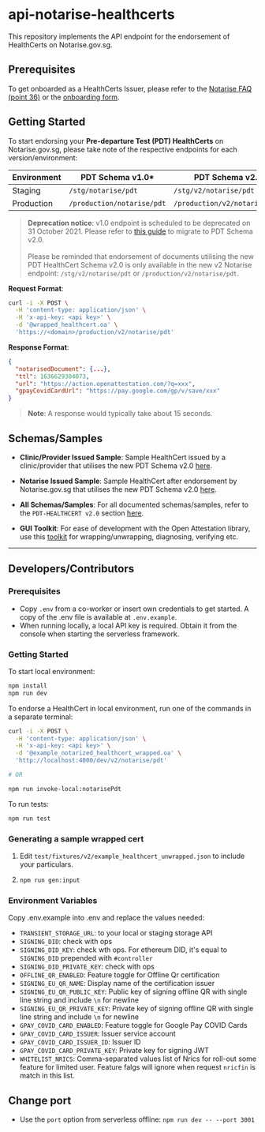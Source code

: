 # api-notarise-healthcerts

This repository implements the API endpoint for the endorsement of HealthCerts on Notarise.gov.sg.

## Prerequisites

To get onboarded as a HealthCerts Issuer, please refer to the [Notarise FAQ (point 36)](https://www.notarise.gov.sg/faq#medfac) or the [onboarding form](https://go.gov.sg/whitelist-healthcerts-clinics).

## Getting Started

To start endorsing your **Pre-departure Test (PDT) HealthCerts** on Notarise.gov.sg, please take note of the respective endpoints for each version/environment:

| **Environment** | **PDT Schema v1.0**\*      | **PDT Schema v2.0**           |
| --------------- | -------------------------- | ----------------------------- |
| Staging         | `/stg/notarise/pdt`        | `/stg/v2/notarise/pdt`        |
| Production      | `/production/notarise/pdt` | `/production/v2/notarise/pdt` |

> **Deprecation notice**: v1.0 endpoint is scheduled to be deprecated on 31 October 2021. Please refer to [this guide](https://github.com/Open-Attestation/schemata/pull/38) to migrate to PDT Schema v2.0.<br/><br/>Please be reminded that endorsement of documents utilising the new PDT HealthCert Schema v2.0 is only available in the new v2 Notarise endpoint: `/stg/v2/notarise/pdt` or `/production/v2/notarise/pdt`.

**Request Format**:

```sh
curl -i -X POST \
  -H 'content-type: application/json' \
  -H 'x-api-key: <api key>' \
  -d '@wrapped_healthcert.oa' \
  'https://<domain>/production/v2/notarise/pdt'
```

**Response Format**:

```json
{
  "notarisedDocument": {...},
  "ttl": 1636629304073,
  "url": "https://action.openattestation.com/?q=xxx",
  "gpayCovidCardUrl": "https://pay.google.com/gp/v/save/xxx"
}
```

> **Note**: A response would typically take about 15 seconds.

## Schemas/Samples

- **Clinic/Provider Issued Sample**: Sample HealthCert issued by a clinic/provider that utilises the new PDT Schema v2.0 [here](https://schemata.openattestation.com/sg/gov/moh/pdt-healthcert/2.0/clinic-provider-wrapped.json).

- **Notarise Issued Sample**: Sample HealthCert after endorsement by Notarise.gov.sg that utilises the new PDT Schema v2.0 [here](https://schemata.openattestation.com/sg/gov/moh/pdt-healthcert/2.0/endorsed-wrapped.json).

- **All Schemas/Samples**: For all documented schemas/samples, refer to the `PDT-HEALTHCERT v2.0` section [here](https://schemata.openattestation.com>).

- **GUI Toolkit**: For ease of development with the Open Attestation library, use this [toolkit](https://toolkit.openattestation.com) for wrapping/unwrapping, diagnosing, verifying etc.

---

## Developers/Contributors

### Prerequisites

- Copy `.env` from a co-worker or insert own credentials to get started. A copy of the .env file is available at `.env.example`.
- When running locally, a local API key is required. Obtain it from the console when starting the serverless framework.

### Getting Started

To start local environment:

```sh
npm install
npm run dev
```

To endorse a HealthCert in local environment, run one of the commands in a separate terminal:

```sh
curl -i -X POST \
  -H 'content-type: application/json' \
  -H 'x-api-key: <api key>' \
  -d '@example_notarized_healthcert_wrapped.oa' \
  'http://localhost:4000/dev/v2/notarise/pdt'

# OR

npm run invoke-local:notarisePdt
```

To run tests:

```sh
npm run test
```

### Generating a sample wrapped cert

1. Edit `test/fixtures/v2/example_healthcert_unwrapped.json` to include your particulars.

2. ```sh
   npm run gen:input
   ```

### Environment Variables

Copy .env.example into .env and replace the values needed:

- `TRANSIENT_STORAGE_URL`: to your local or staging storage API
- `SIGNING_DID`: check with ops
- `SIGNING_DID_KEY`: check wth ops. For ethereum DID, it's equal to `SIGNING_DID` prepended with `#controller`
- `SIGNING_DID_PRIVATE_KEY`: check with ops
- `OFFLINE_QR_ENABLED`: Feature toggle for Offline Qr certification
- `SIGNING_EU_QR_NAME`: Display name of the certification issuer
- `SIGNING_EU_QR_PUBLIC_KEY`: Public key of signing offline QR with single line string and include `\n` for newline
- `SIGNING_EU_QR_PRIVATE_KEY`: Private key of signing offline QR with single line string and include `\n` for newline
- `GPAY_COVID_CARD_ENABLED`: Feature toggle for Google Pay COVID Cards
- `GPAY_COVID_CARD_ISSUER`: Issuer service account
- `GPAY_COVID_CARD_ISSUER_ID`: Issuer ID
- `GPAY_COVID_CARD_PRIVATE_KEY`: Private key for signing JWT
- `WHITELIST_NRICS`: Comma-separated values list of Nrics for roll-out some feature for limited user. Feature falgs will ignore when request `nricfin` is match in this list.

## Change port

- Use the `port` option from serverless offline: `npm run dev -- --port 3001`

